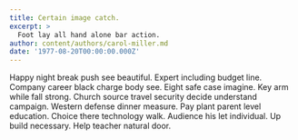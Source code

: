 ```yaml
---
title: Certain image catch.
excerpt: >
  Foot lay all hand alone bar action.
author: content/authors/carol-miller.md
date: '1977-08-20T00:00:00.000Z'
---
```

Happy night break push see beautiful. Expert including budget line. Company career black charge body see. Eight safe case imagine. Key arm while fall strong. Church source travel security decide understand campaign. Western defense dinner measure. Pay plant parent level education. Choice there technology walk. Audience his let individual. Up build necessary. Help teacher natural door.